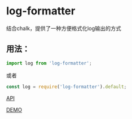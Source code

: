 # log-formatter
结合chalk，提供了一种方便格式化log输出的方式

## 用法：
```javascript
import log from 'log-formatter';
```
或者
```javascript
const log = require('log-formatter').default;
```

[API](./bin/LoggerPublicProperties.d.ts)   

[DEMO](./test/index.test.ts)